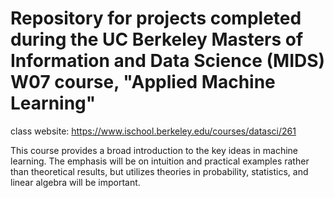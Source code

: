 # Repository for projects completed during the UC Berkeley Masters of Information and Data Science (MIDS) W07 course, "Applied Machine Learning"

class website: https://www.ischool.berkeley.edu/courses/datasci/261

This course provides a broad introduction to the key ideas in machine learning. The emphasis will be on intuition and practical examples rather than theoretical results, but utilizes theories in probability, statistics, and linear algebra will be important.
